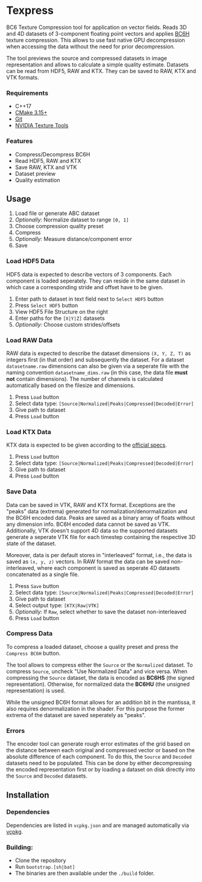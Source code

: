 # Texpress
BC6 Texture Compression tool for application on vector fields.
Reads 3D and 4D datasets of 3-component floating point vectors and applies [BC6H](https://learn.microsoft.com/en-us/windows/win32/direct3d11/bc6h-format) texture compression.
This allows to use fast native GPU decompression when accessing the data without the need for prior decompression.

The tool previews the source and compressed datasets in image representation and allows to calculate a simple quality estimate.
Datasets can be read from HDF5, RAW and KTX.
They can be saved to RAW, KTX and VTK formats.

### Requirements
- C++17
- [CMake 3.15+](https://cmake.org/)
- [Git](https://git-scm.com/)
- [NVIDIA Texture Tools](https://developer.nvidia.com/nvidia-texture-tools-exporter)

### Features

- Compress/Decompress BC6H
- Read HDF5, RAW and KTX
- Save RAW, KTX and VTK
- Dataset preview
- Quality estimation

## Usage

1. Load file or generate ABC dataset
2. *Optionally:* Normalize dataset to range `[0, 1]`
3. Choose compression quality preset
4. Compress
5. *Optionally:* Measure distance/component error
6. Save

### Load HDF5 Data

HDF5 data is expected to describe vectors of 3 components.
Each component is loaded seperately.
They can reside in the same dataset in which case a corresponding stride and offset have to be given.

1. Enter path to dataset in text field next to `Select HDF5` button
2. Press `Select HDF5` button
3. View HDF5 File Structure on the right
4. Enter paths for the `[X|Y|Z]` datasets
5. *Optionally:* Choose custom strides/offsets

### Load RAW Data

RAW data is expected to describe the dataset dimensions `(X, Y, Z, T)` as integers first (in that order) and subsequently the dataset.
For a dataset `datasetname.raw` dimensions can also be given via a seperate file with the naming convention `datasetname_dims.raw` (in this case, the data file **must not** contain dimensions).
The number of channels is calculated automatically based on the filesize and dimensions.

1. Press `Load` button
2. Select data type: `[Source|Normalized|Peaks|Compressed|Decoded|Error]`
3. Give path to dataset
4. Press `Load` button

### Load KTX Data

KTX data is expected to be given according to the [official specs](https://registry.khronos.org/KTX/specs/1.0/ktxspec.v1.html).

1. Press `Load` button
2. Select data type: `[Source|Normalized|Peaks|Compressed|Decoded|Error]`
3. Give path to dataset
4. Press `Load` button

### Save Data

Data can be saved in VTK, RAW and KTX format.
Exceptions are the "peaks" data (extrema) generated for normalization/denormalization and the BC6H encoded data.
Peaks are saved as a binary array of floats without any dimension info.
BC6H encoded data cannot be saved as VTK.
Additionally, VTK doesn't support 4D data so the supported datasets generate a seperate VTK file for each timestep containing the respective 3D state of the dataset.

Moreover, data is per default stores in "interleaved" format, i.e., the data is saved as `(x, y, z)` vectors.
In RAW format the data can be saved non-interleaved, where each component is saved as seperate 4D datasets concatenated as a single file.

1. Press `Save` button
2. Select data type: `[Source|Normalized|Peaks|Compressed|Decoded|Error]`
3. Give path to dataset
4. Select output type: `[KTX|Raw|VTK]`
5. *Optionally:* If `Raw`, select whether to save the dataset non-interleaved
6. Press `Load` button

### Compress Data

To compress a loaded dataset, choose a quality preset and press the `Compress BC6H` button.

The tool allows to compress either the `Source` or the `Normalized` dataset.
To compress `Source`, uncheck "Use Normalized Data" and vice versa.
When compressing the `Source` dataset, the data is encoded as **BC6HS** (the signed representation).
Otherwise, for normalized data the **BC6HU** (the unsigned representation) is used.

While the unsigned BC6H format allows for an addition bit in the mantissa, it also requires denormalization in the shader.
For this purpose the former extrema of the dataset are saved seperately as "peaks".

### Errors

The encoder tool can generate rough error estimates of the grid based on the distance between each original and compressed vector or based on the absolute difference of each component.
To do this, the `Source` and `Decoded` datasets need to be populated.
This can be done by either decompressing the encoded representation first or by loading a dataset on disk directly into the `Source` and `Decoded` datasets.

## Installation

### Dependencies
Dependencies are listed in `vcpkg.json` and are managed automatically via [vcpkg](https://vcpkg.io/).

### Building:
- Clone the repository
- Run `bootstrap.[sh|bat]`
- The binaries are then available under the `./build` folder.

